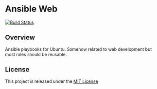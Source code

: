 # Ansible Web
[![Build Status](https://travis-ci.org/nmuzychuk/ansible-web.svg?branch=master)](https://travis-ci.org/nmuzychuk/ansible-web)

## Overview
Ansible playbooks for Ubuntu. Somehow related to web development but most roles should be reusable.

## License
This project is released under the [MIT License](LICENSE.txt)
